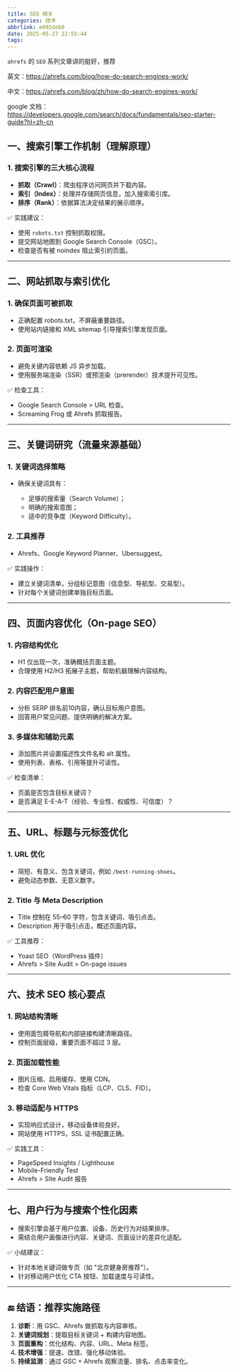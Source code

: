 ```yaml
---
title: SEO 相关
categories: 技术
abbrlink: e092deb0
date: 2025-05-27 22:55:44
tags:
---
```


`ahrefs` 的 `SEO` 系列文章讲的挺好，推荐

英文：https://ahrefs.com/blog/how-do-search-engines-work/

中文：https://ahrefs.com/blog/zh/how-do-search-engines-work/

google 文档：https://developers.google.com/search/docs/fundamentals/seo-starter-guide?hl=zh-cn

<!-- more -->

## 一、搜索引擎工作机制（理解原理）

### 1. 搜索引擎的三大核心流程

* **抓取（Crawl）**：爬虫程序访问网页并下载内容。
* **索引（Index）**：处理并存储网页信息，加入搜索索引库。
* **排序（Rank）**：依据算法决定结果的展示顺序。

✅ 实践建议：

* 使用 `robots.txt` 控制抓取权限。
* 提交网站地图到 Google Search Console（GSC）。
* 检查是否有被 noindex 阻止索引的页面。

---

## 二、网站抓取与索引优化

### 1. 确保页面可被抓取

* 正确配置 robots.txt，不屏蔽重要路径。
* 使用站内链接和 XML sitemap 引导搜索引擎发现页面。

### 2. 页面可渲染

* 避免关键内容依赖 JS 异步加载。
* 使用服务端渲染（SSR）或预渲染（prerender）技术提升可见性。

✅ 检查工具：

* Google Search Console > URL 检查。
* Screaming Frog 或 Ahrefs 抓取报告。

---

## 三、关键词研究（流量来源基础）

### 1. 关键词选择策略

* 确保关键词具有：

  * 足够的搜索量（Search Volume）；
  * 明确的搜索意图；
  * 适中的竞争度（Keyword Difficulty）。

### 2. 工具推荐

* Ahrefs、Google Keyword Planner、Ubersuggest。

✅ 实践操作：

* 建立关键词清单，分组标记意图（信息型、导航型、交易型）。
* 针对每个关键词创建单独目标页面。

---

## 四、页面内容优化（On-page SEO）

### 1. 内容结构优化

* H1 仅出现一次，准确概括页面主题。
* 合理使用 H2/H3 拓展子主题，帮助机器理解内容结构。

### 2. 内容匹配用户意图

* 分析 SERP 排名前10内容，确认目标用户意图。
* 回答用户常见问题、提供明确的解决方案。

### 3. 多媒体和辅助元素

* 添加图片并设置描述性文件名和 alt 属性。
* 使用列表、表格、引用等提升可读性。

✅ 检查清单：

* 页面是否包含目标关键词？
* 是否满足 E-E-A-T（经验、专业性、权威性、可信度）？

---

## 五、URL、标题与元标签优化

### 1. URL 优化

* 简短、有意义、包含关键词，例如 `/best-running-shoes`。
* 避免动态参数、无意义数字。

### 2. Title 与 Meta Description

* Title 控制在 55–60 字符，包含关键词、吸引点击。
* Description 用于吸引点击，概述页面内容。

✅ 工具推荐：

* Yoast SEO（WordPress 插件）
* Ahrefs > Site Audit > On-page issues

---

## 六、技术 SEO 核心要点

### 1. 网站结构清晰

* 使用面包屑导航和内部链接构建清晰路径。
* 控制页面层级，重要页面不超过 3 层。

### 2. 页面加载性能

* 图片压缩、启用缓存、使用 CDN。
* 检查 Core Web Vitals 指标（LCP、CLS、FID）。

### 3. 移动适配与 HTTPS

* 实现响应式设计，移动设备体验良好。
* 网站使用 HTTPS，SSL 证书配置正确。

✅ 实践工具：

* PageSpeed Insights / Lighthouse
* Mobile-Friendly Test
* Ahrefs > Site Audit 报告

---

## 七、用户行为与搜索个性化因素

* 搜索引擎会基于用户位置、设备、历史行为对结果排序。
* 需结合用户画像进行内容、关键词、页面设计的差异化适配。

✅ 小结建议：

* 针对本地关键词做专页（如 "北京健身房推荐"）。
* 针对移动用户优化 CTA 按钮、加载速度与可读性。

---

## 🔚 结语：推荐实施路径

1. **诊断**：用 GSC、Ahrefs 做抓取与内容审核。
2. **关键词规划**：提取目标关键词 + 构建内容地图。
3. **页面重构**：优化结构、内容、URL、Meta 标签。
4. **技术增强**：提速、改错、强化移动体验。
5. **持续监测**：通过 GSC + Ahrefs 观察流量、排名、点击率变化。
